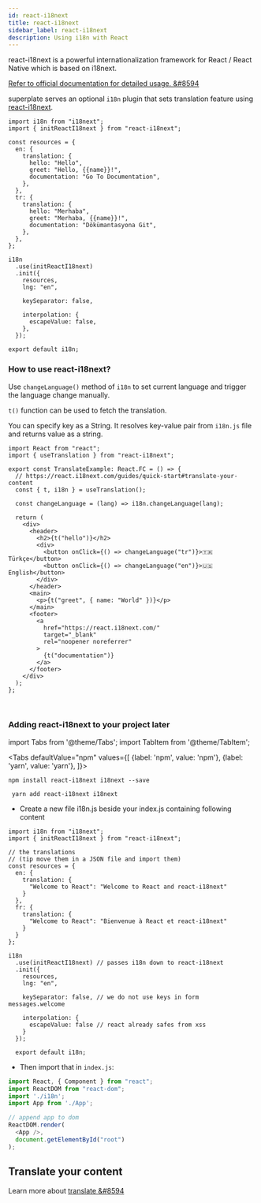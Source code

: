 ```yaml
---
id: react-i18next
title: react-i18next
sidebar_label: react-i18next
description: Using i18n with React
---
```


react-i18next is a powerful internationalization framework for React / React Native which is based on i18next.

[Refer to official documentation for detailed usage. &#8594](https://www.i18next.com/)

superplate serves an optional `i18n` plugin that sets translation feature using [react-i18next](https://react.i18next.com/).


```tsx title="i18n.js"
import i18n from "i18next";
import { initReactI18next } from "react-i18next";

const resources = {
  en: {
    translation: {
      hello: "Hello",
      greet: "Hello, {{name}}!",
      documentation: "Go To Documentation",
    },
  },
  tr: {
    translation: {
      hello: "Merhaba",
      greet: "Merhaba, {{name}}!",
      documentation: "Dökümantasyona Git",
    },
  },
};

i18n
  .use(initReactI18next) 
  .init({
    resources,
    lng: "en",

    keySeparator: false,

    interpolation: {
      escapeValue: false,
    },
  });

export default i18n;

```

### How to use react-i18next?
Use `changeLanguage()` method of `i18n` to set current language and trigger the language change manually.

`t()` function can be used to fetch the translation.

You can specify key as a String. It resolves key-value pair from `i18n.js` file and returns value as a string.


```tsx title="components/examples/translate
import React from "react";
import { useTranslation } from "react-i18next";

export const TranslateExample: React.FC = () => {
  // https://react.i18next.com/guides/quick-start#translate-your-content
  const { t, i18n } = useTranslation();

  const changeLanguage = (lang) => i18n.changeLanguage(lang);

  return (
    <div>
      <header>
        <h2>{t("hello")}</h2>
        <div>
          <button onClick={() => changeLanguage("tr")}>🇹🇷 Türkçe</button>
          <button onClick={() => changeLanguage("en")}>🇺🇸 English</button>
        </div>
      </header>
      <main>
        <p>{t("greet", { name: "World" })}</p>
      </main>
      <footer>
        <a
          href="https://react.i18next.com/"
          target="_blank"
          rel="noopener noreferrer"
        >
          {t("documentation")}
        </a>
      </footer>
    </div>
  );
};

```


<br/>

### Adding react-i18next to your project later

import Tabs from '@theme/Tabs';
import TabItem from '@theme/TabItem';

<Tabs
  defaultValue="npm"
  values={[
    {label: 'npm', value: 'npm'},
    {label: 'yarn', value: 'yarn'},
  ]}>
  <TabItem value="npm">

```
npm install react-i18next i18next --save
```
  </TabItem>
  
  <TabItem value="yarn">

```
 yarn add react-i18next i18next
```
  </TabItem>
</Tabs>

- Create a new file i18n.js beside your index.js containing following content

```tsx title="src/i18n.js"
import i18n from "i18next";
import { initReactI18next } from "react-i18next";

// the translations
// (tip move them in a JSON file and import them)
const resources = {
  en: {
    translation: {
      "Welcome to React": "Welcome to React and react-i18next"
    }
  },
  fr: {
    translation: {
      "Welcome to React": "Bienvenue à React et react-i18next"
    }
  }
};

i18n
  .use(initReactI18next) // passes i18n down to react-i18next
  .init({
    resources,
    lng: "en",

    keySeparator: false, // we do not use keys in form messages.welcome

    interpolation: {
      escapeValue: false // react already safes from xss
    }
  });

  export default i18n;
```

- Then import that in `index.js`:

```ts title="index.js" {3}
import React, { Component } from "react";
import ReactDOM from "react-dom";
import './i18n';
import App from './App';

// append app to dom
ReactDOM.render(
  <App />,
  document.getElementById("root")
);
```

## Translate your content

Learn more about [translate &#8594](https://react.i18next.com/guides/quick-start#translate-your-content)

